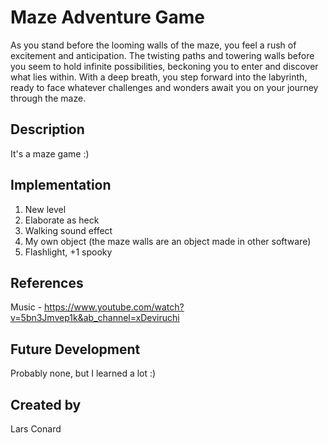 # Maze Adventure Game
As you stand before the looming walls of the maze, you feel a rush of excitement and anticipation. The twisting paths and towering walls before you seem to hold infinite possibilities, beckoning you to enter and discover what lies within. With a deep breath, you step forward into the labyrinth, ready to face whatever challenges and wonders await you on your journey through the maze.

## Description
It's a maze game :)

## Implementation
<ol>
  <li>New level</li>
  <li>Elaborate as heck</li>
  <li>Walking sound effect</li>
  <li>My own object (the maze walls are an object made in other software)</li>
  <li>Flashlight, +1 spooky</li>
</ol>

## References
Music - https://www.youtube.com/watch?v=5bn3Jmvep1k&ab_channel=xDeviruchi

## Future Development
Probably none, but I learned a lot :)

## Created by
Lars Conard
